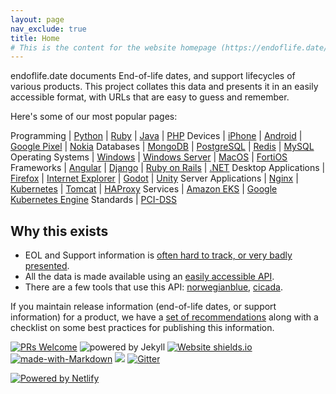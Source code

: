 ```yaml
---
layout: page
nav_exclude: true
title: Home
# This is the content for the website homepage (https://endoflife.date/)
---
```


endoflife.date documents End-of-life dates, and support lifecycles of various products. This project collates this data and presents it in an easily accessible format, with URLs that are easy to guess and remember.

Here's some of our most popular pages:

Programming           | [Python][python] | [Ruby][ruby] | [Java][java] | [PHP][php]
Devices               | [iPhone][iphone] | [Android][android] | [Google Pixel][pixel] | [Nokia][nokia]
Databases             | [MongoDB][mongodb] | [PostgreSQL][postgresql] | [Redis][redis] | [MySQL][mysql]
Operating Systems     | [Windows][windows] | [Windows Server][windows-server] | [MacOS][macos] | [FortiOS][fortios]
Frameworks            | [Angular][angular] | [Django][django] | [Ruby on Rails][rails] | [.NET][net]
Desktop Applications  | [Firefox][firefox] | [Internet Explorer][ie] | [Godot][godot] | [Unity][unity]
Server Applications   | [Nginx][nginx] | [Kubernetes][k8s] | [Tomcat][tomcat] | [HAProxy][haproxy]
Services              | [Amazon EKS][eks] | [Google Kubernetes Engine][gke]
Standards             | [PCI-DSS][pci-dss]

## Why this exists

- EOL and Support information is [often hard to track, or very badly presented](https://twitter.com/captn3m0/status/1110504412064239617).
- All the data is made available using an [easily accessible API](https://endoflife.date/docs/api).
- There are a few tools that use this API: [norwegianblue](https://github.com/hugovk/norwegianblue), [cicada](https://github.com/mcandre/cicada).

If you maintain release information (end-of-life dates, or support information) for a product, we have a [set of recommendations](/recommendations) along with a checklist on some best practices for publishing this information.

[![PRs Welcome](https://img.shields.io/badge/PRs-welcome-brightgreen.svg)](https://opensource.guide/how-to-contribute/#opening-a-pull-request) ![powered by Jekyll](https://img.shields.io/badge/powered_by-Jekyll-blue.svg) [![Website shields.io](https://img.shields.io/website-up-down-green-red/https/endoflife.date.svg)](https://endoflife.date/) [![made-with-Markdown](https://img.shields.io/badge/Made%20with-Markdown-1f425f.svg)](http://commonmark.org) [![](https://img.shields.io/badge/Hacktoberfest-Welcome-green)][hacktoberfest] [![Gitter](https://img.shields.io/badge/chat%20on-gitter-green)](https://gitter.im/endoflife-date/community)

[![Powered by Netlify](https://www.netlify.com/v3/img/components/netlify-light.svg)](https://www.netlify.com)

[coc]: https://github.com/endoflife-date/endoflife.date/blob/master/CODE-OF-CONDUCT.md "Code of Conduct"
[hacktoberfest]: https://github.com/endoflife-date/endoflife.date/issues/408

[python]: /python
[nodejs]: /nodejs
[java]: /java
[php]: /php
[iphone]: /iphone
[android]: /android
[pixel]: /pixel
[nokia]: /nokia
[mongodb]: /mongodb
[postgresql]: /postgresql
[redis]: /redis
[mysql]: /mysql
[windows]: /windows
[windows-server]: /windows-server
[macos]: /macos
[fortios]: /fortios
[angular]: /angular
[django]: /django
[ruby]: /ruby
[net]: /dotnet
[firefox]: /firefox
[ie]: /internet-explorer
[godot]: /godot
[unity]: /unity
[nginx]: /nginx
[k8s]: /k8s
[tomcat]: /tomcat
[haproxy]: /haproxy
[rails]: /rails
[eks]: /eks
[gke]: /gke
[pci-dss]: /pci-dss
